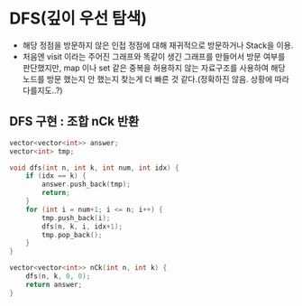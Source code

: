 # DFS(깊이 우선 탐색)
- 해당 정점을 방문하지 않은 인접 정점에 대해 재귀적으로 방문하거나 Stack을 이용.
- 처음엔 visit 이라는 주어진 그래프와 똑같이 생긴 그래프를 만들어서 방문 여부를 판단했지만, map 이나 set 같은 중복을 허용하지 않는 자료구조를 사용하여 해당 노드를 방문 했는지 안 했는지 찾는게 더 빠른 것 같다.(정확하진 않음. 상황에 따라 다를지도..?)

## DFS 구현 : 조합 nCk 반환

```C
vector<vector<int>> answer;
vector<int> tmp;

void dfs(int n, int k, int num, int idx) {
    if (idx == k) {
        answer.push_back(tmp);
        return;
    }
    for (int i = num+1; i <= n; i++) {
        tmp.push_back(i);
        dfs(n, k, i, idx+1);
        tmp.pop_back();
    }
}

vector<vector<int>> nCk(int n, int k) {
    dfs(n, k, 0, 0);
    return answer;
}
```